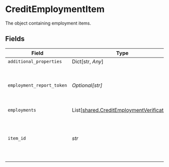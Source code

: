 # CreditEmploymentItem

The object containing employment items.


## Fields

| Field                                                                                            | Type                                                                                             | Required                                                                                         | Description                                                                                      |
| ------------------------------------------------------------------------------------------------ | ------------------------------------------------------------------------------------------------ | ------------------------------------------------------------------------------------------------ | ------------------------------------------------------------------------------------------------ |
| `additional_properties`                                                                          | Dict[str, *Any*]                                                                                 | :heavy_minus_sign:                                                                               | N/A                                                                                              |
| `employment_report_token`                                                                        | *Optional[str]*                                                                                  | :heavy_minus_sign:                                                                               | Token to represent the underlying Employment data                                                |
| `employments`                                                                                    | List[[shared.CreditEmploymentVerification](../../models/shared/creditemploymentverification.md)] | :heavy_check_mark:                                                                               | N/A                                                                                              |
| `item_id`                                                                                        | *str*                                                                                            | :heavy_check_mark:                                                                               | The `item_id` of the Item associated with this webhook, warning, or error                        |